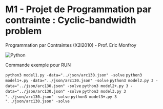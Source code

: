 # M1 - Projet de Programmation par contrainte : Cyclic-bandwidth problem

Programmation par Contraintes (X2I2010) - Prof. Eric Monfroy

![Python](https://img.shields.io/badge/python-3670A0?style=for-the-badge&logo=python&logoColor=ffdd54)

Commande exemple pour RUN

```python3 model1.py -data="../json/arc130.json" -solve```
```python3 model1+.py -data="../json/arc130.json" -solve```
```python3 model2.py 3 -data="../json/arc130.json" -solve```
```python3 model2+.py 3 -data="../json/arc130.json" -solve```
```python3 model3.py 3 "../json/arc130.json" -solve```
```python3 model3+.py 3 "../json/arc130.json" -solve```

